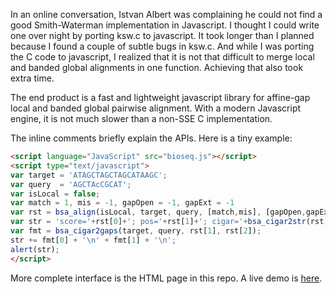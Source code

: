 In an online conversation, Istvan Albert was complaining he could not find a
good Smith-Waterman implementation in Javascript. I thought I could write one
over night by porting ksw.c to javascript. It took longer than I planned
because I found a couple of subtle bugs in ksw.c. And while I was porting the C
code to javascript, I realized that it is not that difficult to merge local and
banded global alignments in one function. Achieving that also took extra time.

The end product is a fast and lightweight javascript library for affine-gap
local and banded global pairwise alignment. With a modern Javascript engine, it
is not much slower than a non-SSE C implementation.

The inline comments briefly explain the APIs. Here is a tiny example:
```html
<script language="JavaScript" src="bioseq.js"></script>
<script type="text/javascript">
var target = 'ATAGCTAGCTAGCATAAGC';
var query  = 'AGCTAcCGCAT';
var isLocal = false;
var match = 1, mis = -1, gapOpen = -1, gapExt = -1
var rst = bsa_align(isLocal, target, query, [match,mis], [gapOpen,gapExt]);
var str = 'score='+rst[0]+'; pos='+rst[1]+'; cigar='+bsa_cigar2str(rst[2])+"\n";
var fmt = bsa_cigar2gaps(target, query, rst[1], rst[2]);
str += fmt[0] + '\n' + fmt[1] + '\n';
alert(str);
</script>
```
More complete interface is the HTML page in this repo. A live demo is
[here][demo].



[demo]: http://lh3lh3.users.sourceforge.net/bioseq.shtml
